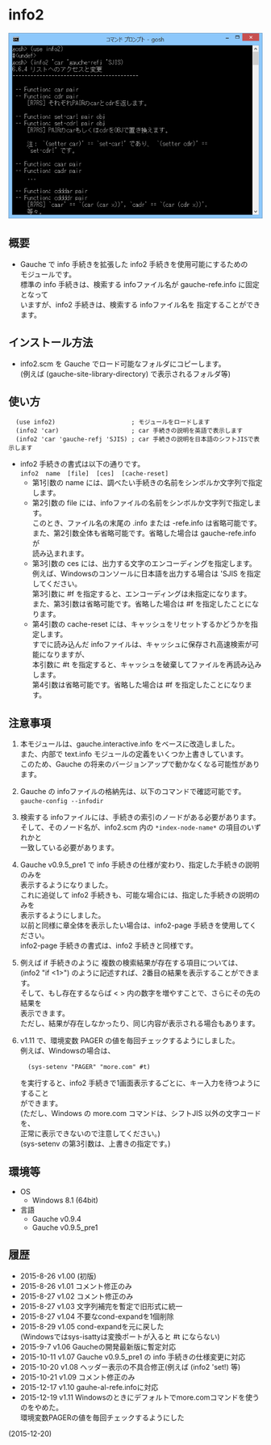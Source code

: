 # info2

![image](image.png)

## 概要
- Gauche で info 手続きを拡張した info2 手続きを使用可能にするための  
  モジュールです。  
  標準の info 手続きは、検索する infoファイル名が gauche-refe.info に固定となって  
  いますが、info2 手続きは、検索する infoファイル名を 指定することができます。


## インストール方法
- info2.scm を Gauche でロード可能なフォルダにコピーします。  
  (例えば (gauche-site-library-directory) で表示されるフォルダ等)


## 使い方
```
  (use info2)                     ; モジュールをロードします
  (info2 'car)                    ; car 手続きの説明を英語で表示します
  (info2 'car 'gauche-refj 'SJIS) ; car 手続きの説明を日本語のシフトJISで表示します
```
- info2 手続きの書式は以下の通りです。  
  `info2  name  [file]  [ces]  [cache-reset]`
  - 第1引数の name には、調べたい手続きの名前をシンボルか文字列で指定します。
  - 第2引数の file には、infoファイルの名前をシンボルか文字列で指定します。  
    このとき、ファイル名の末尾の .info または -refe.info は省略可能です。  
    また、第2引数全体も省略可能です。省略した場合は gauche-refe.info が  
    読み込まれます。
  - 第3引数の ces には、出力する文字のエンコーディングを指定します。  
    例えば、Windowsのコンソールに日本語を出力する場合は 'SJIS を指定してください。  
    第3引数に #f を指定すると、エンコーディングは未指定になります。  
    また、第3引数は省略可能です。省略した場合は #f を指定したことになります。
  - 第4引数の cache-reset には、キャッシュをリセットするかどうかを指定します。  
    すでに読み込んだ infoファイルは、キャッシュに保存され高速検索が可能になりますが、  
    本引数に #t を指定すると、キャッシュを破棄してファイルを再読み込みします。  
    第4引数は省略可能です。省略した場合は #f を指定したことになります。


## 注意事項
1. 本モジュールは、gauche.interactive.info をベースに改造しました。  
   また、内部で text.info モジュールの定義をいくつか上書きしています。  
   このため、Gauche の将来のバージョンアップで動かなくなる可能性があります。

2. Gauche の infoファイルの格納先は、以下のコマンドで確認可能です。  
   `gauche-config --infodir`

3. 検索する infoファイルには、手続きの索引のノードがある必要があります。  
   そして、そのノード名が、info2.scm 内の `*index-node-name*` の項目のいずれかと  
   一致している必要があります。

4. Gauche v0.9.5_pre1 で info 手続きの仕様が変わり、指定した手続きの説明のみを  
   表示するようになりました。  
   これに追従して info2 手続きも、可能な場合には、指定した手続きの説明のみを  
   表示するようにしました。  
   以前と同様に章全体を表示したい場合は、info2-page 手続きを使用してください。  
   info2-page 手続きの書式は、info2 手続きと同様です。

5. 例えば if 手続きのように 複数の検索結果が存在する項目については、  
   (info2 "if <1>") のように記述すれば、2番目の結果を表示することができます。  
   そして、もし存在するならば < > 内の数字を増やすことで、さらにその先の結果を  
   表示できます。  
   ただし、結果が存在しなかったり、同じ内容が表示される場合もあります。

6. v1.11 で、環境変数 PAGER の値を毎回チェックするようにしました。  
   例えば、Windowsの場合は、
   ```
     (sys-setenv "PAGER" "more.com" #t)
   ```
   を実行すると、info2 手続きで1画面表示するごとに、キー入力を待つようにすること  
   ができます。  
   (ただし、Windows の more.com コマンドは、シフトJIS 以外の文字コードを、  
   正常に表示できないので注意してください。)  
   (sys-setenv の第3引数は、上書きの指定です。)


## 環境等
- OS
  - Windows 8.1 (64bit)
- 言語
  - Gauche v0.9.4
  - Gauche v0.9.5_pre1

## 履歴
- 2015-8-26  v1.00 (初版)
- 2015-8-26  v1.01 コメント修正のみ
- 2015-8-27  v1.02 コメント修正のみ
- 2015-8-27  v1.03 文字列補完を暫定で旧形式に統一
- 2015-8-27  v1.04 不要なcond-expandを1個削除
- 2015-8-29  v1.05 cond-expandを元に戻した  
  (Windowsではsys-isattyは変換ポートが入ると #t にならない)
- 2015-9-7   v1.06 Gaucheの開発最新版に暫定対応
- 2015-10-11 v1.07 Gauche v0.9.5_pre1 の info 手続きの仕様変更に対応
- 2015-10-20 v1.08 ヘッダー表示の不具合修正(例えば (info2 'set!) 等)
- 2015-10-21 v1.09 コメント修正のみ
- 2015-12-17 v1.10 gauhe-al-refe.infoに対応
- 2015-12-19 v1.11 Windowsのときにデフォルトでmore.comコマンドを使うのをやめた。  
  環境変数PAGERの値を毎回チェックするようにした


(2015-12-20)

